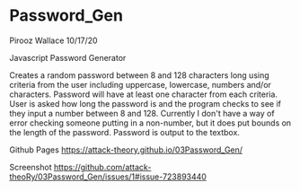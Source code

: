 # Password_Gen

Pirooz Wallace
10/17/20

Javascript Password Generator

Creates a random password between 8 and 128 characters long using criteria from the user including uppercase, lowercase, numbers and/or characters. Password will have at least one character from each criteria.  User is asked how long the password is and the program checks to see if they input a number between 8 and 128. Currently I don't have a way of error checking someone putting in a non-number, but it does put bounds on the length of the password. Password is output to the textbox.

Github Pages
https://attack-theory.github.io/03Password_Gen/

Screenshot
https://github.com/attack-theoRy/03Password_Gen/issues/1#issue-723893440
